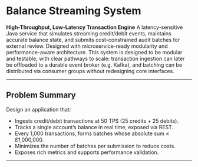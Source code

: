 # Balance Streaming System
**High-Throughput, Low-Latency Transaction Engine**
 A latency-sensitive Java service that simulates streaming credit/debit events, maintains accurate balance state, and submits cost-constrained audit batches for external review. Designed with microservice-ready modularity and performance-aware architecture.
 This system is designed to be modular and testable, with clear pathways to scale: transaction ingestion can later be offloaded to a durable event broker (e.g. Kafka), and batching can be distributed via consumer groups without redesigning core interfaces.

 ---

## Problem Summary

Design an application that:

- Ingests credit/debit transactions at 50 TPS (25 credits + 25 debits).  
- Tracks a single account’s balance in real time, exposed via REST.  
- Every 1,000 transactions, forms batches whose absolute sum ≤ £1,000,000.  
- Minimizes the number of batches per submission to reduce costs.  
- Exposes rich metrics and supports performance validation.

---

